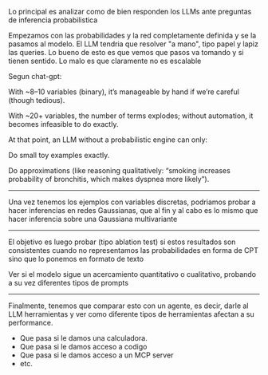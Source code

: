 Lo principal es analizar como de bien responden los LLMs ante preguntas de inferencia probabilistica

Empezamos con las probabilidades y la red completamente definida y se la pasamos al modelo. El LLM tendria que resolver "a mano", tipo papel y lapiz las queries. Lo bueno de esto es que vemos que pasos va tomando y si tienen sentido. Lo malo es que claramente no es escalable

Segun chat-gpt:

With ~8–10 variables (binary), it’s manageable by hand if we’re careful (though tedious).

With ~20+ variables, the number of terms explodes; without automation, it becomes infeasible to do exactly.

At that point, an LLM without a probabilistic engine can only:

Do small toy examples exactly.

Do approximations (like reasoning qualitatively: “smoking increases probability of bronchitis, which makes dyspnea more likely”).

-----------------------------------------

Una vez tenemos los ejemplos con variables discretas, podriamos probar a hacer inferencias en redes Gaussianas, que al fin y al cabo es lo mismo que hacer inferencia sobre una Gaussiana multivariante

------------------------------------------

El objetivo es luego probar (tipo ablation test) si estos resultados son consistentes cuando no representamos las probabilidades en forma de CPT sino que lo ponemos en formato de texto

Ver si el modelo sigue un acercamiento quantitativo o cualitativo, probando a su vez diferentes tipos de prompts

-------------------------------------------

Finalmente, tenemos que comparar esto con un agente, es decir, darle al LLM herramientas y ver como diferente tipos de herramientas afectan a su performance. 

* Que pasa si le damos una calculadora.
* Que pasa si le damos acceso a codigo
* Que pasa si le damos acceso a un MCP server
* etc.